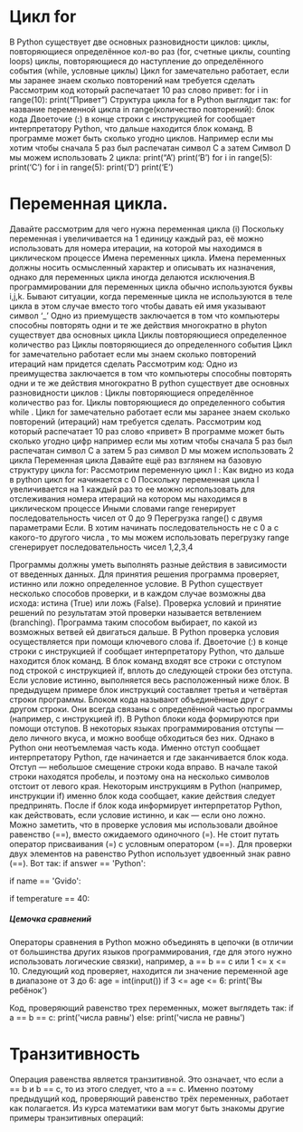 # Цикл for
В Python существует две основных разновидности циклов:
циклы, повторяющиеся определённое кол-во раз (for, счетные циклы, counting loops)
циклы, повторяющиеся до наступление до определённого события (while, условные циклы)
Цикл for замечательно работает, если мы заранее знаем сколько повторений нам требуется сделать
Рассмотрим код который распечатает 10 раз слово привет:
for i in range(10):
       print(“Привет”)
Структура цикла for в Python выглядит так:
for название переменной цикла in range(количество повторений):
   блок кода
Двоеточие (:) в конце строки с инструкцией for сообщает интерпретатору Python, что дальше находится блок команд.
В программе может быть сколько угодно циклов. Например если мы хотим чтобы сначала 5 раз был распечатан символ С а затем Символ D мы можем использовать 2 цикла:
print(“A’)
print(‘B’)
for i in range(5):
     print(‘C’)
for i in range(5):
     print(‘D’)
print(‘E’)
# Переменная цикла.
Давайте рассмотрим для чего нужна переменная цикла (i)
Поскольку переменная i увеличивается на 1 единицу каждый раз, её можно использовать для номера итерации, на которой мы находимся в циклическом процессе
Имена переменных цикла.
Имена переменных должны носить осмысленный характер и описывать их назначения, однако для переменных цикла иногда делаются исключения.В программировании для переменных цикла обычно используются буквы i,j,k.
Бывают ситуации, когда переменные цикла не используются в теле цикла в этом случае вместо того чтобы давать ей имя указывают символ ‘_’
Одно из приемуществ заключается в том что компьютеры способны повторять одни и те же действия многократно в phyton существует два основных цикла
Циклы повторяющиеся определенное количество раз 
Циклы повторяющиеся до определенного события 
Цикл for замечательно работает если мы знаем сколько повторений итераций нам придется сделать 
Рассмотрим код:
Одно из преимущества заключается в том что компьютеры способны повторять одни и те же действия многократно 
В python существует две основных разновидности циклов :
Циклы повторяющиеся определённое количество раз for.
Циклы повторяющиеся до определенного события  while .
Цикл for замечательно работает если мы заранее знаем сколько повторений (итераций) нам требуется сделать.
Рассмотрим код который распечатает 10 раз слово «привет»
В программе может быть сколько угодно цифр например если мы хотим чтобы сначала 5 раз был распечатан символ C а затем 5 раз символ D мы можем использовать 2 цикла 
 Переменная цикла 
Давайте ещё раз взглянем на базовую структуру цикла for:
Рассмотрим переменную цикл I : 
Как видно из кода в python цикл for начинается с 0 
Поскольку переменная цикла I увеличивается на 1 каждый раз то ее можно использовать для отслеживания номера итераций на котором мы находимся в циклическом процессе 
Иными словами range генерирует последовательность чисел от 0 до 9
Перегрузка range() с двумя параметрами 
Если. В хотим начинать последовательность не с 0 а с какого-то другого числа , то мы можем использовать перегрузку range сгенерирует последовательность чисел 1,2,3,4

Программы должны уметь выполнять разные действия в зависимости от введенных данных. Для принятия решения программа проверяет, истинно или ложно определенное условие.
В Python существует несколько способов проверки, и в каждом случае возможны два исхода: истина (True) или ложь (False).
Проверка условий и принятие решений по результатам этой проверки называется ветвлением (branching). Программа таким способом выбирает, по какой из возможных ветвей ей двигаться дальше.
В Python проверка условия осуществляется при помощи ключевого слова if.
Двоеточие (:) в конце строки с инструкцией if сообщает интерпретатору Python, что дальше находится блок команд. В блок команд входят все строки с отступом под строкой с инструкцией if, вплоть до следующей строки без отступа.
Если условие истинно, выполняется весь расположенный ниже блок. В предыдущем примере блок инструкций составляет третья и четвёртая строки программы.
Блоком кода называют объединённые друг с другом строки. Они всегда связаны с определённой частью программы (например, с инструкцией if). В Python блоки кода формируются при помощи отступов.
В некоторых языках программирования отступы — дело личного вкуса, и можно вообще обходиться без них. Однако в Python они неотъемлемая часть кода. Именно отступ сообщает интерпретатору Python, где начинается и где заканчивается блок кода.
Отступ — небольшое смещение строки кода вправо. В начале такой строки находятся пробелы, и поэтому она на несколько символов отстоит от левого края.
Некоторым инструкциям в Python (например, инструкции if) именно блок кода сообщает, какие действия следует предпринять. После if блок кода информирует интерпретатор Python, как действовать, если условие истинно, и как — если оно ложно.
Можно заметить, что в проверке условия мы использовали двойное равенство (==), вместо ожидаемого одиночного (=). Не стоит путать оператор присваивания (=) с условным оператором (==).
Для проверки двух элементов на равенство Python использует удвоенный знак равно (==). Вот так:
if answer == 'Python':

if name == 'Gvido':

if temperature == 40:
##### Цемочка сравнений 
Операторы сравнения в Python можно объединять в цепочки (в отличии от большинства других языков программирования, где для этого нужно использовать логические связки), например, a == b == c или 1 <= x <= 10. Следующий код проверяет, находится ли значение переменной age в диапазоне от 3 до 6:
age = int(input())
if 3 <= age <= 6:
    print('Вы ребёнок')

Код, проверяющий равенство трех переменных, может выглядеть 
так:
if a == b == c:
    print('числа равны')
else:
    print('числа не равны')
# Транзитивность 
Операция равенства является транзитивной. Это означает, что если a == b и b == c, то из этого следует, что a == c. Именно поэтому предыдущий код, проверяющий равенство трёх переменных, работает как полагается. 
Из курса математики вам могут быть знакомы другие примеры транзитивных операций:
